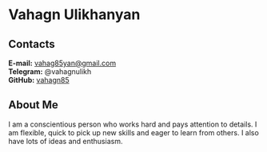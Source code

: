 # Vahagn Ulikhanyan

## Contacts

**E-mail:** vahag85yan@gmail.com<br/>
**Telegram:** @vahagnulikh<br/>
**GitHub:** [vahagn85](https://github.com/vahagn85)

## About Me

I am a conscientious person who works hard and pays attention to details. I am flexible, quick to pick up new skills and eager to learn from others. I also have lots of ideas and enthusiasm.
